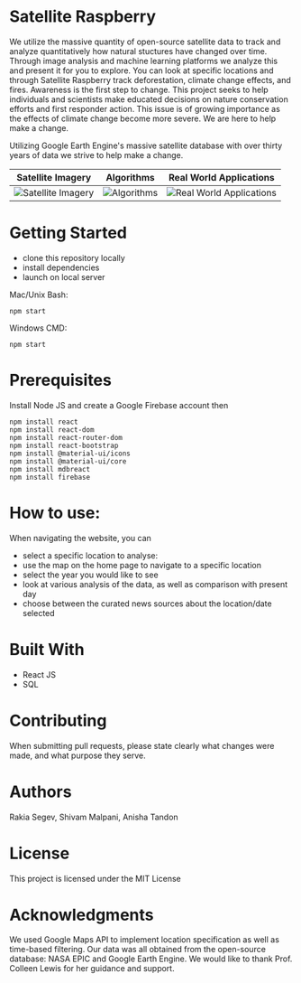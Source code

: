 # Satellite Raspberry 
We utilize the massive quantity of open-source satellite data to track and analyze quantitatively how natural stuctures have changed over time. Through image analysis and machine learning platforms we analyze this and present it for you to explore. You can look at specific locations and through Satellite Raspberry track deforestation, climate change effects, and fires. Awareness is the first step to change. This project seeks to help individuals and scientists make educated decisions on nature conservation efforts and first responder action. This issue is of growing importance as the effects of climate change become more severe. We are here to help make a change.

Utilizing Google Earth Engine's massive satellite database with over thirty years of data we strive to help make a change. 

Satellite Imagery            |  Algorithms |  Real World Applications
:-------------------------:|:-------------------------:|:-------------------------:
![]("Satellite.png "Satellite Imagery") |  ![]("Algorithm.png "Algorithms") | ![]("World.png "Real World Applications")



# Getting Started
- clone this repository locally 
- install dependencies 
- launch on local server 

Mac/Unix Bash: 
```
npm start
```


Windows CMD: 
```
npm start
```


# Prerequisites
Install Node JS and create a Google Firebase account then
```
npm install react
npm install react-dom
npm install react-router-dom
npm install react-bootstrap
npm install @material-ui/icons
npm install @material-ui/core
npm install mdbreact 
npm install firebase 

```

# How to use: 
When navigating the website, you can 

- select a specific location to analyse: 
- use the map on the home page to navigate to a specific location 
- select the year you would like to see 
- look at various analysis of the data, as well as comparison with present day 
- choose between the curated news sources about the location/date selected 

# Built With
- React JS
- SQL

# Contributing
When submitting pull requests, please state clearly what changes were made, and what purpose they serve. 

# Authors
Rakia Segev, Shivam Malpani, Anisha Tandon 

# License
This project is licensed under the MIT License

# Acknowledgments
We used Google Maps API to implement location specification as well as time-based filtering. Our data was all obtained from the open-source database: NASA EPIC and Google Earth Engine. We would like to thank Prof. Colleen Lewis for her guidance and support. 